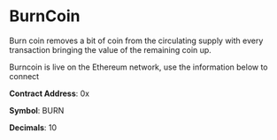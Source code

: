 # BurnCoin
Burn coin removes a bit of coin from the circulating supply with every transaction bringing the value of the remaining coin up. 


Burncoin is live on the Ethereum network, use the information below to connect

**Contract Address**: 0x

**Symbol**: BURN

**Decimals**: 10
